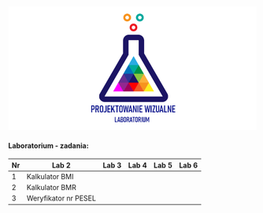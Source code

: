 ![Lab Logo](https://github.com/LK-Herman/PW-Lab/blob/master/lab-png-3.png?raw=true)


#### Laboratorium - zadania:

 Nr | Lab 2               | Lab 3 | Lab 4 | Lab 5 | Lab 6
--- | --------------------------- | ---------------- | ---------------- | ---------------- | -----------------
1 | Kalkulator BMI          
2 | Kalkulator BMR            
3 | Weryfikator nr PESEL   


